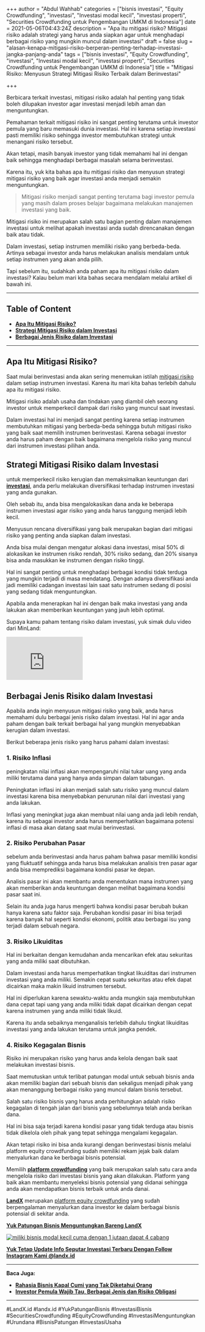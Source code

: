 +++
author = "Abdul Wahhab"
categories = ["bisnis investasi", "Equity Crowdfunding", "investasi", "Investasi modal kecil", "investasi properti", "Securities Crowdfunding untuk Pengembangan UMKM di Indonesia"]
date = 2021-05-06T04:43:24Z
description = "Apa itu mitigasi risiko? Mitigasi risiko adalah strategi yang harus anda siapkan agar untuk menghadapi berbagai risiko yang mungkin muncul dalam investasi"
draft = false
slug = "alasan-kenapa-mitigasi-risiko-berperan-penting-terhadap-investasi-jangka-panjang-anda"
tags = ["bisnis investasi", "Equity Crowdfunding", "investasi", "Investasi modal kecil", "investasi properti", "Securities Crowdfunding untuk Pengembangan UMKM di Indonesia"]
title = "Mitigasi Risiko: Menyusun Strategi Mitigasi Risiko Terbaik dalam Berinvestasi"

+++


Berbicara terkait investasi, mitigasi risiko adalah hal penting yang tidak boleh dilupakan investor agar investasi menjadi lebih aman dan menguntungkan.

Pemahaman terkait mitigasi risiko ini sangat penting terutama untuk investor pemula yang baru memasuki dunia investasi. Hal ini karena setiap investasi pasti memiliki risiko sehingga investor membutuhkan strategi untuk menangani risiko tersebut.

Akan tetapi, masih banyak investor yang tidak memahami hal ini dengan baik sehingga menghadapi berbagai masalah selama berinvestasi.

Karena itu, yuk kita bahas apa itu mitigasi risiko dan menyusun strategi mitigasi risiko yang baik agar investasi anda menjadi semakin menguntungkan.

> Mitigasi risiko menjadi sangat penting terutama bagi investor pemula yang masih dalam proses belajar bagaimana melakukan manajemen investasi yang baik.

Mitigasi risiko ini merupakan salah satu bagian penting dalam manajemen investasi untuk melihat  apakah investasi anda sudah direncanakan  dengan baik atau tidak.

Dalam investasi, setiap instrumen memiliki risiko yang berbeda-beda. Artinya sebagai investor anda harus melakukan analisis mendalam untuk setiap instrumen yang akan anda pilih.

Tapi sebelum itu, sudahkah anda paham apa itu mitigasi risiko dalam investasi? Kalau belum mari kita bahas secara mendalam melalui artikel di bawah ini.

---

## Table of Content

* **[Apa Itu Mitigasi Risiko?](https://landx.id/blog/alasan-kenapa-mitigasi-risiko-berperan-penting-terhadap-investasi-jangka-panjang-anda/#apa-itu-mitigasi-risiko )**
* **[Strategi Mitigasi Risiko dalam Investasi](https://landx.id/blog/alasan-kenapa-mitigasi-risiko-berperan-penting-terhadap-investasi-jangka-panjang-anda/#strategi-mitigasi-risiko-dalam-investasi)**
* **[Berbagai Jenis Risiko dalam Investasi](https://landx.id/blog/alasan-kenapa-mitigasi-risiko-berperan-penting-terhadap-investasi-jangka-panjang-anda/#berbagai-jenis-risiko-dalam-investasi)**

---

## **Apa Itu Mitigasi Risiko?**

Saat mulai berinvestasi anda akan sering menemukan istilah [mitigasi risiko](https://landx.id/) dalam setiap instrumen investasi. Karena itu mari kita bahas terlebih dahulu apa itu mitigasi risiko.

Mitigasi risiko adalah usaha dan tindakan yang diambil oleh seorang investor untuk memperkecil dampak dari risiko yang muncul saat investasi.

Dalam investasi hal  ini menjadi sangat penting karena setiap instrumen membutuhkan mitigasi yang berbeda-beda sehingga butuh mitigasi risiko yang baik saat memilih instrumen berinvestasi. Karena sebagai investor anda harus paham dengan baik bagaimana mengelola risiko yang muncul dari instrumen investasi pilihan anda.

## **Strategi Mitigasi Risiko dalam Investasi**

untuk memperkecil risiko kerugian dan memaksimalkan keuntungan dari [**investasi**](https://landx.id/), anda perlu melakukan diversifikasi terhadap instrumen investasi yang anda gunakan.

Oleh sebab itu, anda bisa mengalokasikan dana anda ke beberapa instrumen investasi agar risiko yang anda harus tanggung menjadi lebih kecil.

Menyusun rencana diversifikasi yang  baik merupakan bagian dari mitigasi risiko yang penting anda siapkan dalam investasi.

Anda bisa mulai dengan mengatur alokasi dana investasi, misal 50% di alokasikan ke instrumen risiko rendah, 30% risiko sedang, dan 20% sisanya bisa anda masukkan ke instrumen dengan risiko tinggi.

Hal ini sangat penting untuk menghadapi berbagai kondisi tidak terduga yang mungkin terjadi di masa mendatang. Dengan adanya diversifikasi anda jadi memiliki cadangan investasi lain saat satu instrumen sedang di posisi yang sedang tidak menguntungkan.

Apabila anda menerapkan hal ini dengan baik maka investasi yang anda lakukan akan memberikan keuntungan yang jauh lebih optimal.

Supaya kamu paham tentang risiko dalam investasi, yuk simak dulu video dari MinLand:

<iframe width="200" height="113" src="https://www.youtube.com/embed/n4h_MuP3eS4?start=7&feature=oembed" frameborder="0" allow="accelerometer; autoplay; clipboard-write; encrypted-media; gyroscope; picture-in-picture" allowfullscreen></iframe>



## **Berbagai Jenis Risiko dalam Investasi**

Apabila anda ingin menyusun mitigasi risiko yang baik, anda harus memahami dulu berbagai jenis risiko dalam investasi. Hal ini agar anda paham dengan baik terkait berbagai hal yang mungkin menyebabkan kerugian dalam investasi.

Berikut beberapa jenis risiko yang harus pahami dalam investasi:

### 1. Risiko Inflasi

peningkatan nilai inflasi akan mempengaruhi nilai tukar uang yang anda miliki terutama dana yang hanya anda simpan dalam tabungan.

Peningkatan inflasi ini akan menjadi salah satu risiko yang muncul dalam investasi karena bisa menyebabkan penurunan nilai dari investasi yang anda lakukan.

Inflasi yang meningkat juga akan membuat nilai uang anda jadi lebih rendah, karena itu sebagai investor anda harus memperhatikan bagaimana potensi inflasi di masa akan datang saat mulai berinvestasi.

### 2. Risiko Perubahan Pasar

sebelum anda berinvestasi anda harus paham bahwa pasar memiliki kondisi yang fluktuatif sehingga anda harus bisa melakukan analisis tren pasar agar anda bisa memprediksi bagaimana kondisi pasar ke depan.

Analisis pasar ini  akan membantu anda menentukan mana instrumen yang akan memberikan anda keuntungan dengan melihat bagaimana kondisi pasar saat ini.

Selain itu anda juga harus mengerti bahwa kondisi pasar berubah bukan hanya karena satu faktor saja. Perubahan kondisi pasar ini bisa terjadi karena banyak hal seperti kondisi ekonomi, politik atau berbagai isu yang terjadi dalam sebuah negara.

### 3. Risiko Likuiditas

Hal ini berkaitan dengan kemudahan anda mencarikan efek atau sekuritas yang anda miliki saat dibutuhkan.

Dalam investasi anda harus memperhatikan tingkat likuiditas dari instrumen investasi yang anda miliki. Semakin cepat suatu sekuritas atau efek dapat dicairkan maka makin likuid instrumen tersebut.

Hal ini diperlukan karena sewaktu-waktu anda mungkin saja membutuhkan dana cepat tapi uang yang anda miliki tidak dapat dicairkan dengan cepat karena instrumen yang anda miliki tidak likuid.

Karena itu anda sebaiknya menganalisis terlebih dahulu tingkat likuiditas investasi yang anda lakukan terutama untuk jangka pendek.

### 4. Risiko Kegagalan Bisnis

Risiko ini merupakan risiko yang harus anda kelola dengan baik saat melakukan investasi bisnis.

Saat memutuskan untuk terlibat patungan  modal untuk sebuah bisnis anda akan memiliki bagian dari sebuah bisnis dan sekaligus menjadi pihak yang akan menanggung berbagai risiko yang muncul dalam bisnis tersebut.

Salah satu risiko bisnis yang harus anda perhitungkan adalah risiko kegagalan di tengah jalan  dari bisnis yang sebelumnya telah anda berikan dana.

Hal ini bisa saja terjadi karena kondisi pasar yang tidak terduga atau bisnis tidak dikelola oleh pihak yang tepat sehingga mengalami kegagalan.

Akan tetapi risiko ini bisa anda kurangi dengan berinvestasi bisnis melalui platform equity crowdfunding sudah memiliki rekam jejak baik dalam menyalurkan dana ke berbagai bisnis potensial.

Memilih [**platform crowdfunding**](https://landx.id/) yang baik merupakan salah satu cara anda mengelola risiko dari investasi bisnis yang akan dilakukan. Platform yang baik akan membantu menyeleksi bisnis potensial yang didanai sehingga anda akan mendapatkan bisnis terbaik untuk anda danai.

[**LandX**](https://landx.id/) merupakan [platform equity crowdfunding](https://landx.id/) yang sudah berpengalaman menyalurkan dana investor ke dalam berbagai bisnis potensial di sekitar anda.

[**Yuk Patungan Bisnis Menguntungkan Bareng LandX**](https://landx.id/)

[![miliki bisnis modal kecil cuma dengan 1 jutaan dapat 4 cabang ](https://accountgram-production.sfo2.cdn.digitaloceanspaces.com/landx_ghost/2021/11/jadi-owner-bisnis-hanya-1-jutaan-dengan-cuan-yang-sangat-menjanjikan.png)](https://landx.id/project/)

[**Yuk Tetap Update Info Seputar Investasi Terbaru Dengan Follow Instagram Kami @landx.id**](https://www.instagram.com/landx.id/?utm_medium=copy_link)

---

**Baca Juga:**

* **[Rahasia Bisnis Kapal Cumi yang Tak Diketahui Orang](https://landx.id/project/#/asm1)**
* [**Investor Pemula Wajib Tau, Berbagai Jenis dan Risiko Obligasi**](https://landx.id/blog/apa-itu-obligasi/)

---

#LandX.id    #landx.id    #YukPatunganBisnis    #InvestasiBisnis    #SecuritiesCrowdfunding    #EquityCrowdfunding    #InvestasiMenguntungkan    #Urundana    #BisnisPatungan    #InvestasiUsaha

